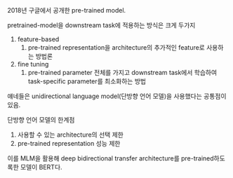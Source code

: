 2018년 구글에서 공개한 pre-trained model.

pretrained-model을 downstream task에 적용하는 방식은 크게 두가지
1. feature-based
	1. pre-trained representation을 architecture의 추가적인 feature로 사용하는 방법론
2. fine tuning
	1. pre-trained parameter 전체를 가지고 downstream task에서 학습하여 task-specific parameter를 최소화하는 방법

얘네들은 unidirectional language model(단방향 언어 모델)을 사용했다는 공통점이 있음.

단방향 언어 모델의 한계점
1. 사용할 수 있는 architecture의 선택 제한
2. pre-trained representation 성능 제한

이를 MLM을 활용해 deep bidirectional transfer architecture를 pre-trained하도록한 모델이 BERT다.

